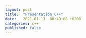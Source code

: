 ```yaml
---
layout: post
title:  "Présentation C++"
date:   2021-01-13  00:49:08 +0200
categories: c++
published: false
---
```


